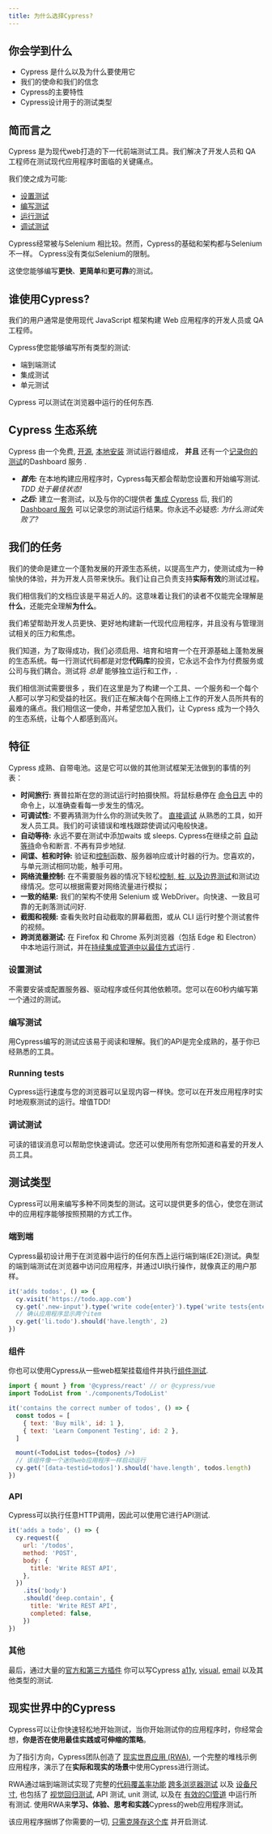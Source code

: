 ```yaml
---
title: 为什么选择Cypress?
---
```


<Alert type="info">

## <Icon name="graduation-cap"></Icon> 你会学到什么

- Cypress 是什么以及为什么要使用它
- 我们的使命和我们的信念
- Cypress的主要特性 
- Cypress设计用于的测试类型

</Alert>

<!-- textlint-disable -->

<DocsVideo src="/img/snippets/Cypress-in-a-Nutshell.mp4"></DocsVideo>

<!-- textlint-enable -->

## 简而言之

Cypress 是为现代web打造的下一代前端测试工具。我们解决了开发人员和 QA 工程师在测试现代应用程序时面临的关键痛点。

我们使之成为可能:

- [设置测试](#Setting-up-tests)
- [编写测试](#Writing-tests)
- [运行测试](#Running-tests)
- [调试测试](#Debugging-tests)

Cypress经常被与Selenium 相比较。然而，Cypress的基础和架构都与Selenium不一样。 Cypress没有类似Selenium的限制。

这使您能够编写**更快**、**更简单**和**更可靠**的测试。

## 谁使用Cypress?

我们的用户通常是使用现代 JavaScript 框架构建 Web 应用程序的开发人员或 QA 工程师。

Cypress使您能够编写所有类型的测试:

- 端到端测试
- 集成测试
- 单元测试

Cypress 可以测试在浏览器中运行的任何东西.

## Cypress 生态系统

Cypress 由一个免费, [开源](https://github.com/cypress-io/cypress), [本地安装](/guides/getting-started/installing-cypress) 测试运行器组成， **并且** 还有一个[记录你的测试](/guides/dashboard/introduction)的Dashboard 服务  .

- **_首先:_** 在本地构建应用程序时，Cypress每天都会帮助您设置和开始编写测试. _TDD 处于最佳状态!_
- **_之后:_** 建立一套测试，以及与你的CI提供者 [集成 Cypress](/guides/continuous-integration/introduction) 后, 我们的 [Dashboard 服务](/guides/dashboard/introduction) 可以记录您的测试运行结果。你永远不必疑惑: _为什么测试失败了?_

## 我们的任务

我们的使命是建立一个蓬勃发展的开源生态系统，以提高生产力，使测试成为一种愉快的体验，并为开发人员带来快乐。我们让自己负责支持**实际有效**的测试过程。

我们相信我们的文档应该是平易近人的。这意味着让我们的读者不仅能完全理解是**什么**，还能完全理解**为什么**。

我们希望帮助开发人员更快、更好地构建新一代现代应用程序，并且没有与管理测试相关的压力和焦虑。

我们知道，为了取得成功，我们必须启用、培育和培育一个在开源基础上蓬勃发展的生态系统。每一行测试代码都是对您**代码库**的投资，它永远不会作为付费服务或公司与我们耦合。测试将 _总是_ 能够独立运行和工作，.

我们相信测试需要很多 <Icon name="heart"></Icon>，我们在这里是为了构建一个工具、一个服务和一个每个人都可以学习和受益的社区。我们正在解决每个在网络上工作的开发人员所共有的最难的痛点。我们相信这一使命，并希望您加入我们，让 Cypress 成为一个持久的生态系统，让每个人都感到高兴。

## 特征

Cypress 成熟、自带电池。这是它可以做的其他测试框架无法做到的事情的列表：

- **时间旅行:** 赛普拉斯在您的测试运行时拍摄快照。将鼠标悬停在 [命令日志](/guides/core-concepts/test-runner/Command-Log) 中的命令上，以准确查看每一步发生的情况。
- **可调试性:** 不要再猜测为什么你的测试失败了。 [直接调试](/guides/guides/debugging) 从熟悉的工具，如开发人员工具。我们的可读错误和堆栈跟踪使调试闪电般快速。
- **自动等待:** 永远不要在测试中添加waits 或 sleeps. Cypress在继续之前 [自动等待](/guides/core-concepts/introduction-to-cypress#Cypress-is-Not-Like-jQuery)命令和断言. 不再有异步地狱.
- **间谍、桩和时钟:** 验证和[控制](/guides/guides/stubs-spies-and-clocks)函数、服务器响应或计时器的行为。您喜欢的，与单元测试相同功能，触手可用。
- **网络流量控制:** 在不需要服务器的情况下轻松[控制, 桩, 以及边界测试](/guides/guides/network-requests)和测试边缘情况。您可以根据需要对网络流量进行模拟；
- **一致的结果:** 我们的架构不使用 Selenium 或 WebDriver。向快速、一致且可靠的无剥落测试问好.
- **截图和视频:** 查看失败时自动截取的屏幕截图，或从 CLI 运行时整个测试套件的视频。
- **跨浏览器测试:** 在 Firefox 和 Chrome 系列浏览器（包括 Edge 和 Electron）中本地运行测试，并在[持续集成管道中以最佳方式](/guides/guides/cross-browser-testing)运行 .

### <Icon name="cog"></Icon> 设置测试

不需要安装或配置服务器、驱动程序或任何其他依赖项。您可以在60秒内编写第一个通过的测试。

<DocsVideo src="/img/snippets/installing-cli.mp4"></DocsVideo>

### <Icon name="code"></Icon> 编写测试

用Cypress编写的测试应该易于阅读和理解。我们的API是完全成熟的，基于你已经熟悉的工具。

<DocsVideo src="/img/snippets/writing-tests.mp4"></DocsVideo>

### <Icon name="play-circle"></Icon> Running tests

Cypress运行速度与您的浏览器可以呈现内容一样快。您可以在开发应用程序时实时地观察测试的运行。增值TDD!

<DocsVideo src="/img/snippets/running-tests.mp4"></DocsVideo>

### <Icon name="bug"></Icon> 调试测试

可读的错误消息可以帮助您快速调试。您还可以使用所有您所知道和喜爱的开发人员工具。

<DocsVideo src="/img/snippets/debugging.mp4"></DocsVideo>

## 测试类型

Cypress可以用来编写多种不同类型的测试。这可以提供更多的信心，使您在测试中的应用程序能够按照预期的方式工作。

### 端到端

Cypress最初设计用于在浏览器中运行的任何东西上运行端到端(E2E)测试。典型的端到端测试在浏览器中访问应用程序，并通过UI执行操作，就像真正的用户那样。

```js
it('adds todos', () => {
  cy.visit('https://todo.app.com')
  cy.get('.new-input').type('write code{enter}').type('write tests{enter}')
  // 确认应用程序显示两个item
  cy.get('li.todo').should('have.length', 2)
})
```

### 组件

你也可以使用Cypress从一些web框架挂载组件并执行[组件测试](/guides/component-testing/introduction).

```js
import { mount } from '@cypress/react' // or @cypress/vue
import TodoList from './components/TodoList'

it('contains the correct number of todos', () => {
  const todos = [
    { text: 'Buy milk', id: 1 },
    { text: 'Learn Component Testing', id: 2 },
  ]

  mount(<TodoList todos={todos} />)
  // 该组件像一个迷你web应用程序一样启动运行
  cy.get('[data-testid=todos]').should('have.length', todos.length)
})
```

### API

Cypress可以执行任意HTTP调用，因此可以使用它进行API测试.

```js
it('adds a todo', () => {
  cy.request({
    url: '/todos',
    method: 'POST',
    body: {
      title: 'Write REST API',
    },
  })
    .its('body')
    .should('deep.contain', {
      title: 'Write REST API',
      completed: false,
    })
})
```

### 其他

最后，通过大量的[官方和第三方插件](/plugins/directory) 你可以写Cypress [a11y](https://github.com/component-driven/cypress-axe), [visual](/plugins/directory#Visual%20Testing), [email](/faq/questions/using-cypress-faq#How-do-I-check-that-an-email-was-sent-out) 以及其他类型的测试.

## 现实世界中的Cypress

<DocsImage src="/img/guides/real-world-app.png" alt="Cypress Real World App"></DocsImage>

Cypress可以让你快速轻松地开始测试，当你开始测试你的应用程序时，你经常会想，**你是否在使用最佳实践或可伸缩的策略**。

为了指引方向，Cypress团队创造了 <Icon name="github"></Icon> [现实世界应用 (RWA)](https://github.com/cypress-io/cypress-realworld-app), 一个完整的堆栈示例应用程序，演示了在**实际和现实的场景**中使用Cypress进行测试。

RWA通过端到端测试实现了完整的[代码覆盖率功能](/guides/tooling/code-coverage) [跨多浏览器测试](/guides/guides/cross-browser-testing) 以及 [设备尺寸](/api/commands/viewport), 也包括了 [视觉回归测试](/guides/tooling/visual-testing), API 测试, unit 测试, 以及在 [有效的CI管道](https://dashboard.cypress.io/projects/7s5okt) 中运行所有测试. 使用RWA来**学习、体验、思考和实践**Cypress的web应用程序测试。

该应用程序捆绑了你需要的一切, [只需克隆存这个库](https://github.com/cypress-io/cypress-realworld-app) 并开启测试.
